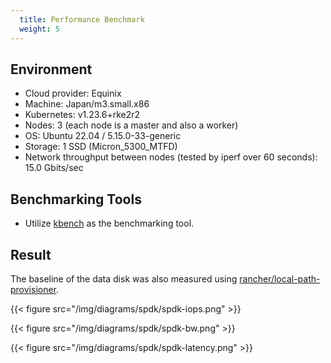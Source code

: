 ```yaml
---
  title: Performance Benchmark
  weight: 5
---
```


## Environment

- Cloud provider: Equinix
- Machine: Japan/m3.small.x86
- Kubernetes: v1.23.6+rke2r2
- Nodes: 3 (each node is a master and also a worker)
- OS: Ubuntu 22.04 / 5.15.0-33-generic
- Storage: 1 SSD (Micron_5300_MTFD)
- Network throughput between nodes (tested by iperf over 60 seconds): 15.0 Gbits/sec

## Benchmarking Tools

- Utilize [kbench](https://github.com/yasker/kbench) as the benchmarking tool.

## Result

The baseline of the data disk was also measured using [rancher/local-path-provisioner](https://github.com/rancher/local-path-provisioner).


{{< figure src="/img/diagrams/spdk/spdk-iops.png" >}}

{{< figure src="/img/diagrams/spdk/spdk-bw.png" >}}

{{< figure src="/img/diagrams/spdk/spdk-latency.png" >}}